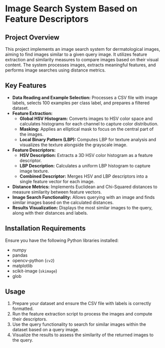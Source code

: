 
# Image Search System Based on Feature Descriptors

## Project Overview

This project implements an image search system for dermatological images, aiming to find images similar to a given query image. It utilizes feature extraction and similarity measures to compare images based on their visual content. The system processes images, extracts meaningful features, and performs image searches using distance metrics.

## Key Features

- **Data Reading and Example Selection:** Processes a CSV file with image labels, selects 100 examples per class label, and prepares a filtered dataset.
- **Feature Extraction:**
  - **Global HSV Histogram:** Converts images to HSV color space and calculates histograms for each channel to capture color distribution.
  - **Masking:** Applies an elliptical mask to focus on the central part of the images.
  - **Local Binary Pattern (LBP):** Computes LBP for texture analysis and visualizes the texture alongside the grayscale image.
- **Feature Descriptors:**
  - **HSV Description:** Extracts a 3D HSV color histogram as a feature descriptor.
  - **LBP Description:** Calculates a uniform LBP histogram to capture image texture.
  - **Combined Descriptor:** Merges HSV and LBP descriptors into a single feature vector for each image.
- **Distance Metrics:** Implements Euclidean and Chi-Squared distances to measure similarity between feature vectors.
- **Image Search Functionality:** Allows querying with an image and finds similar images based on the calculated distances.
- **Results Visualization:** Displays the most similar images to the query, along with their distances and labels.

## Installation Requirements

Ensure you have the following Python libraries installed:
- numpy
- pandas
- opencv-python (`cv2`)
- matplotlib
- scikit-image (`skimage`)
- glob

## Usage

1. Prepare your dataset and ensure the CSV file with labels is correctly formatted.
2. Run the feature extraction script to process the images and compute their descriptors.
3. Use the query functionality to search for similar images within the dataset based on a query image.
4. Visualize the results to assess the similarity of the returned images to the query.
